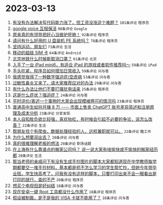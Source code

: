 # 2023-03-13

1. [有没有办法解决写代码能力涨了，但工资没涨这个难题？](https://www.v2ex.com/t/923572) `101条评论` `程序员`
1. [google voice 互相保活](https://www.v2ex.com/t/923496) `98条评论` `Google`
1. [原来真的有领导把好心当做驴肝肺！](https://www.v2ex.com/t/923529) `92条评论` `程序员`
1. [请问有什么好用的 U 盘装机 PE 系统吗？](https://www.v2ex.com/t/923497) `78条评论` `程序员`
1. [坚持运动，朋友们](https://www.v2ex.com/t/923523) `73条评论` `生活`
1. [移动的超级 SIM 卡](https://www.v2ex.com/t/923499) `64条评论` `Android`
1. [北京地铁什么时候能取消口罩？](https://www.v2ex.com/t/923566) `61条评论` `北京`
1. [入手了一台 iPad mini6，有适合 iPad 的游戏或者软件推荐吗～](https://www.v2ex.com/t/923470) `59条评论` `iPad`
1. [手头吃紧，程序员如何增加日常收入](https://www.v2ex.com/t/923481) `59条评论` `问与答`
1. [我感觉我得了一种数字强迫症/空虚病](https://www.v2ex.com/t/923610) `53条评论` `问与答`
1. [过敏性鼻炎又来了，请大家推荐应对的办法](https://www.v2ex.com/t/923624) `29条评论` `问与答`
1. [有什么办法让他们不要打骚扰电话来](https://www.v2ex.com/t/923633) `25条评论` `程序员`
1. [这是什么症状？强迫症？](https://www.v2ex.com/t/923615) `24条评论` `问与答`
1. [平时评价/表述一个事物时大家会出现模棱两可的情况吗](https://www.v2ex.com/t/923601) `23条评论` `程序员`
1. [普通高中生如何月赚 8 万 ---- 市面上售卖 ChatGPT 账号差异简述和注册原理及成本分析](https://www.v2ex.com/t/923507) `23条评论` `分享发现`
1. [本人自知胜负欲比较强，喜欢抬杠，有时候会引起不必要的争论，该怎么改善？](https://www.v2ex.com/t/923664) `22条评论` `生活`
1. [帮朋友找个有爬虫，数据处理经验的人，远程兼职就可以。](https://www.v2ex.com/t/923498) `22条评论` `酷工作`
1. [为什么想要润出去？](https://www.v2ex.com/t/923703) `20条评论` `问与答`
1. [真的很难理解老板的想法](https://www.v2ex.com/t/923555) `20条评论` `职场话题`
1. [在上海有什么靠谱点的搬家公司吗？ 说一说大家有啥愉快或不愉快的搬家经历都](https://www.v2ex.com/t/923501) `20条评论` `生活`
1. [帮当老师的亲戚问下有没有生成手抄图片的脚本大家都知道现在中学教师每学期都要交一堆手抄材料，基本都是抓不怎么学习的学生帮忙抄，但她今年带毕业班，学生快高考了，问我有没有这样的脚本，只要打印出来不会一眼看出是打印的就行，查的不严](https://www.v2ex.com/t/923467) `20条评论` `程序员`
1. [想买个电视但是好纠结](https://www.v2ex.com/t/923675) `18条评论` `问与答`
1. [现在安卓一键 Root 工具都没什么作用了](https://www.v2ex.com/t/923647) `18条评论` `程序员`
1. [假设被制裁，是不是我的 VISA 卡就不能用了？](https://www.v2ex.com/t/923580) `18条评论` `问与答`
